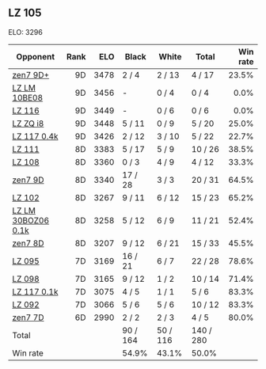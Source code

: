 ## LZ 105 ##

ELO: 3296

Opponent | Rank | ELO | Black | White | Total | Win rate
---------|-----:|----:|-------|-------|-------|-------:
[zen7 9D+](zen7%209D+.md) | 9D | 3478 | 2 / 4 | 2 / 13 | 4 / 17 | 23.5%
[LZ LM 10BE08](LZ%20LM%2010BE08.md) | 9D | 3456 | - | 0 / 4 | 0 / 4 | 0.0%
[LZ 116](LZ%20116.md) | 9D | 3449 | - | 0 / 6 | 0 / 6 | 0.0%
[LZ ZQ i8](LZ%20ZQ%20i8.md) | 9D | 3448 | 5 / 11 | 0 / 9 | 5 / 20 | 25.0%
[LZ 117 0.4k](LZ%20117%200.4k.md) | 9D | 3426 | 2 / 12 | 3 / 10 | 5 / 22 | 22.7%
[LZ 111](LZ%20111.md) | 8D | 3383 | 5 / 17 | 5 / 9 | 10 / 26 | 38.5%
[LZ 108](LZ%20108.md) | 8D | 3360 | 0 / 3 | 4 / 9 | 4 / 12 | 33.3%
[zen7 9D](zen7%209D.md) | 8D | 3340 | 17 / 28 | 3 / 3 | 20 / 31 | 64.5%
[LZ 102](LZ%20102.md) | 8D | 3267 | 9 / 11 | 6 / 12 | 15 / 23 | 65.2%
[LZ LM 30BOZ06 0.1k](LZ%20LM%2030BOZ06%200.1k.md) | 8D | 3258 | 5 / 12 | 6 / 9 | 11 / 21 | 52.4%
[zen7 8D](zen7%208D.md) | 8D | 3207 | 9 / 12 | 6 / 21 | 15 / 33 | 45.5%
[LZ 095](LZ%20095.md) | 7D | 3169 | 16 / 21 | 6 / 7 | 22 / 28 | 78.6%
[LZ 098](LZ%20098.md) | 7D | 3165 | 9 / 12 | 1 / 2 | 10 / 14 | 71.4%
[LZ 117 0.1k](LZ%20117%200.1k.md) | 7D | 3075 | 4 / 5 | 1 / 1 | 5 / 6 | 83.3%
[LZ 092](LZ%20092.md) | 7D | 3066 | 5 / 6 | 5 / 6 | 10 / 12 | 83.3%
[zen7 7D](zen7%207D.md) | 6D | 2990 | 2 / 2 | 2 / 3 | 4 / 5 | 80.0%
Total | | | 90 / 164 | 50 / 116 | 140 / 280 | 
Win rate| | | 54.9% | 43.1% | 50.0% | 
